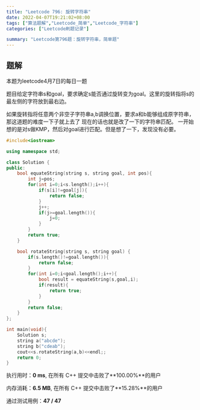 ```yaml
---
title: "Leetcode 796: 旋转字符串"
date: 2022-04-07T19:21:02+08:00
tags: ["算法题解","Leetcode_简单","Leetcode_字符串"]
categories: ["Leetcode刷题记录"]

summary: "Leetcode第796题：旋转字符串，简单题"
---
```


## 题解

本题为leetcode4月7日的每日一题

题目给定字符串s和goal，要求确定s能否通过旋转变为goal。这里的旋转指将s的最左侧的字符放到最右边。

如果旋转指将任意两个非空子字符串a,b调换位置，要求a和b能够组成原字符串，那这道题的难度一下子就上去了
现在的话也就是改了一下的字符串匹配。
一开始想的是对s做KMP，然后对goal进行匹配。但是想了一下，发现没有必要。

```cpp
#include<iostream>

using namespace std;

class Solution {
public:
    bool equateString(string s, string goal, int pos){
        int j=pos;
        for(int i=0;i<s.length();i++){
            if(s[i]!=goal[j]){
                return false;
            }
            j++;
            if(j>=goal.length()){
                j=0;
            }
        }
        return true;
    }

    bool rotateString(string s, string goal) {
        if(s.length()!=goal.length()){
            return false;
        }
        for(int i=0;i<goal.length();i++){
            bool result = equateString(s,goal,i);
            if(result){
                return true;
            }
        }
        return false;
    }
};

int main(void){
    Solution s;
    string a("abcde");
    string b("cdeab");
    cout<<s.rotateString(a,b)<<endl;;
    return 0;
}
```

执行用时：**0 ms**, 在所有 C++ 提交中击败了**100.00%**的用户

内存消耗：**6.5 MB**, 在所有 C++ 提交中击败了**15.28%**的用户

通过测试用例：**47 / 47**